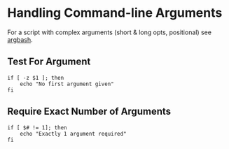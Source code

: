 # Handling Command-line Arguments

For a script with complex arguments (short & long opts, positional) see [argbash](https://argbash.io).

## Test For Argument

```shell
if [ -z $1 ]; then
    echo "No first argument given"
fi
```

## Require Exact Number of Arguments

```shell
if [ $# != 1]; then
    echo "Exactly 1 argument required"
fi
```
